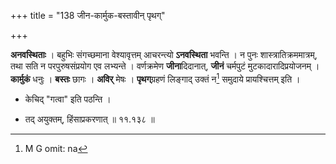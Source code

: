 +++
title = "138 जीन-कार्मुक-बस्तावीन् पृथग्"

+++


**अनवस्थिताः** । बहुभिः संगच्छमाना वेश्यावृत्तम् आचरन्त्यो **ऽनवस्थिता** भवन्ति । न पुनः शास्त्रातिक्रममात्रम्, तथा सति न परपुरुषसंप्रयोग एव लभ्यन्ते । वर्णक्रमेण **जीना**दिदानात्, **जीनं** चर्मपुटं मुटकादारादिप्रयोजनम् । **कार्मुकं** धनुः । **बस्तः** छागः । **अविर्** मेषः । **पृथग्**ग्रहणं लिङ्गाद् उक्तं न[^२०८] समुदाये प्रायश्चित्तम् इति । 


[^२०८]:
     M G omit: na

- केचिद् "गत्वा" इति पठन्ति । 

- तद् अयुक्तम्, हिंसाप्रकरणात् ॥ ११.१३८ ॥